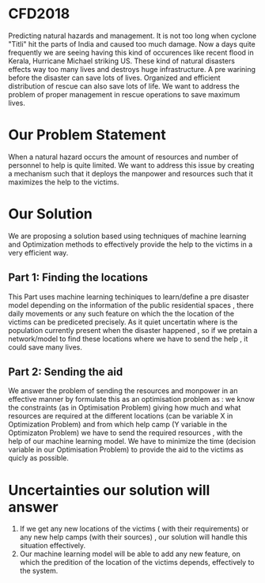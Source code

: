 # CFD2018
Predicting natural hazards and management.
It is not too long when cyclone "Titli" hit the parts of India and caused too much damage. Now a days quite frequently we are seeing
having this kind of occurences like recent flood in Kerala, Hurricane Michael striking US. These kind of natural disasters effects way too
many lives and destroys huge infrastructure. A pre warining before the disaster can save lots of lives. Organized and efficient 
distribution of rescue can also save lots of life. We want to address the problem of proper management in rescue operations to save maximum lives. 

# Our Problem Statement
When a natural hazard occurs the amount of resources and number of personnel to help is quite limited. We want to address this issue 
by creating a mechanism such that it deploys the manpower and resources such that it maximizes the help to the victims. 

# Our Solution
We are proposing a solution based using techniques of machine learning and Optimization methods to effectively provide the help to the victims
in a very efficient way.

## Part 1: Finding the locations 
This Part uses machine learning techiniques to learn/define a pre disaster model depending on the information of the public residential spaces
, there daily movements or any such feature on which the the location of the victims can be prediceted precisely. As it quiet uncertatin where is the population currently 
present when the disaster happened , so if we pretain a network/model to find these locations where we have to send the help , it could save 
many lives.

## Part 2: Sending the aid
We answer the problem of sending the resources and monpower in an effective manner by formulate this as an optimisation problem as : 
we know the constraints (as in Optimisation Problem) giving how much and what resources are required at the different locations 
(can be variable X in Optimization Problem) and from which help camp (Y variable in the Optimizaton Problem) we have to send the required 
resources , with the help of our machine learning model. We have to minimize the time (decision variable in our Optimisation Problem) to 
provide the aid to the victims as quicly as possible.

# Uncertainties our solution will answer
1. If we get any new locations of the victims ( with their requirements) or any new help camps (with their sources) , our solution will handle this
situation effectively.
2. Our machine learning model will be able to add any new feature, on which the predition of the location of the victims depends, effectively to 
the system.
